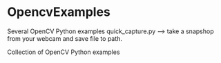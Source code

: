 # OpencvExamples
Several OpenCV Python examples
quick_capture.py --> take a snapshop from your webcam and save file to path.

Collection of OpenCV Python examples

